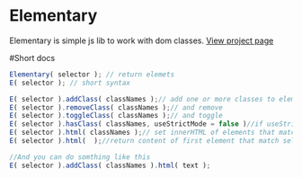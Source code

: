 # Elementary
Elementary is simple js lib to work with dom classes.
<a href="http://0777144.github.io/elementary/">View project page</a>

#Short docs
```javascript
Elementary( selector ); // return elemets
E( selector ); // short syntax

E( selector ).addClass( classNames );// add one or more classes to elements
E( selector ).removeClass( classNames );// and remove
E( selector ).toggleClass( classNames );// and toggle
E( selector ).hasClass( classNames, useStrictMode = false )//if useStrictMode = true that all elements must have classNames
E( selector ).html( classNames );// set innerHTML of elements that match selector
E( selector ).html(  );//return content of first element that match selector

//And you can do somthing like this
E( selector ).addClass( classNames ).html( text );
```
